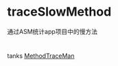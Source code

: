 # traceSlowMethod
通过ASM统计app项目中的慢方法




#
tanks [MethodTraceMan](https://github.com/zhengcx/MethodTraceMan)

